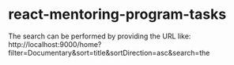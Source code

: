 # react-mentoring-program-tasks

The search can be performed by providing the URL like:
http://localhost:9000/home?filter=Documentary&sort=title&sortDirection=asc&search=the

